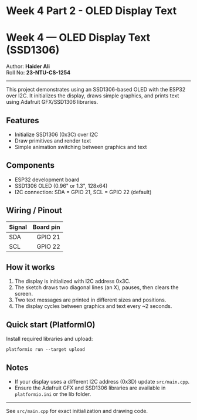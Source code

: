 # Week 4 Part 2 - OLED Display Text
# Week 4 — OLED Display Text (SSD1306)

Author: **Haider Ali**  
Roll No: **23-NTU-CS-1254**

---

This project demonstrates using an SSD1306-based OLED with the ESP32 over I2C. It initializes the display, draws simple graphics, and prints text using Adafruit GFX/SSD1306 libraries.

## Features
- Initialize SSD1306 (0x3C) over I2C
- Draw primitives and render text
- Simple animation switching between graphics and text

## Components
- ESP32 development board
- SSD1306 OLED (0.96" or 1.3", 128x64)
- I2C connection: SDA = GPIO 21, SCL = GPIO 22 (default)

## Wiring / Pinout
| Signal | Board pin |
|---|---:|
| SDA | GPIO 21 |
| SCL | GPIO 22 |

## How it works
1. The display is initialized with I2C address 0x3C.
2. The sketch draws two diagonal lines (an X), pauses, then clears the screen.
3. Two text messages are printed in different sizes and positions.
4. The display cycles between graphics and text every ~2 seconds.

## Quick start (PlatformIO)
Install required libraries and upload:

```
platformio run --target upload
```

## Notes
- If your display uses a different I2C address (0x3D) update `src/main.cpp`.
- Ensure the Adafruit GFX and SSD1306 libraries are available in `platformio.ini` or the lib folder.

---

See `src/main.cpp` for exact initialization and drawing code.

